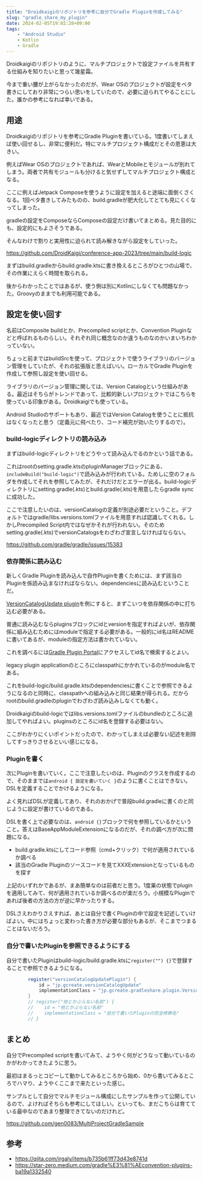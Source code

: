 ```yaml
---
title: "Droidkaigiのリポジトリを参考に自分でGradle Pluginを作成してみる"
slug: "gradle_share_my_plugin"
date: 2024-02-05T19:02:28+09:00
tags:
    - "Android Studio"
    - Kotlin
    - Gradle
---
```


Droidkaigiのリポジトリのように、マルチプロジェクトで設定ファイルを共有する仕組みを知りたいと思って幾星霜。

今まで重い腰が上がらなかったのだが、Wear OSのプロジェクトが設定をベタ書きにしており非常につらい思いをしていたので、必要に迫られてやることにした。誰かの参考になれば幸いである。

<!--more-->

## 用途

Droidkaigiのリポジトリを参考にGradle Pluginを書いている。1度書いてしまえば使い回せるし、非常に便利だ。特にマルチプロジェクト構成だとその恩恵は大きい。

例えばWear OSのプロジェクトであれば、WearとMobileとモジュールが別れてしまう。両者で共有モジュールも分けると気せずしてマルチプロジェクト構成となる。

ここに例えばJetpack Composeを使うように設定を加えると途端に面倒くさくなる。1回ベタ書きしてみたものの、build.gradleが肥大化してとても見にくくなってしまった。

gradleの設定をComposeならComposeの設定だけ書いてまとめる。見た目的にも、設定的にもよさそうである。

そんなわけで割りと実用性に迫られて読み解きながら設定をしていった。

https://github.com/DroidKaigi/conference-app-2023/tree/main/build-logic

まずはbuild.gradleからbuild.gradle.ktsに書き換えるところがひとつの山場で、その作業にえらく時間を取られる。

後からわかったことではあるが、使う側は別にKotlinにしなくても問題なかった。Groovyのままでも利用可能である。

## 設定を使い回す

名前はComposite buildとか、Precompiled scriptとか、Convention Pluginなどと呼ばれるものらしい。それぞれ同じ概念なのか違うものなのかいまいちわかっていない。

ちょっと前まではbuildSrcを使って、プロジェクトで使うライブラリのバージョン管理をしていたが、それの拡張版と思えばいい。ローカルでGradle Pluginを作成して参照し設定を使い回せる。

ライブラリのバージョン管理に関しては、Version Catalogという仕組みがある。最近はそちらがトレンドであって、比較的新しいプロジェクトではこちらを使っている印象がある。Droidkaigiでも使っている。

Android Studioのサポートもあり、最近ではVersion Catalogを使うことに抵抗はなくなったと思う（定義元に飛べたり、コード補完が効いたりするので）。

### build-logicディレクトリの読み込み

まずはbuild-logicディレクトリをどうやって読み込んでるのかという話である。

これはrootのsetting.gradle.ktsのpluginManagerブロックにある、`includeBuild("build-logic")`で読み込みが行われている。ためしに空のフォルダを作成してそれを参照してみたが、それだけだとエラーが出る。build-logicディレクトリにsetting.gradle(.kts)とbuild.gradle(.kts)を用意したらgradle syncに成功した。

ここで注意したいのは、versionCatalogの定義が別途必要だということ。デフォルトではgradle/libs.versions.tomlファイルを用意すれば認識してくれる。しかしPrecompiled Script内ではなぜかそれが行われない。そのためsetting.gradle(.kts)でversionCatalogsをわざわざ宣言しなければならない。

https://github.com/gradle/gradle/issues/15383

### 依存関係に読み込む

新しくGradle Pluginを読み込んで自作Pluginを書くためには、まず該当のPluginを係読み込まなければならない。dependenciesに読み込むということだ。

[VersionCatalogUpdate plugin](https://github.com/littlerobots/version-catalog-update-plugin)を例にすると、まずこいつを依存関係の中に打ち込む必要がある。

普通に読み込むならpluginsブロックにidとversionを指定すればよいが、依存関係に組み込むためにはmoduleで指定する必要がある。一般的にid名はREADMEに書いてあるが、moduleの指定方法は書かれていない。

これを調べるには[Gradle Plugin Portal](https://plugins.gradle.org/)にアクセスしてid名で検索するとよい。

legacy plugin applicationのところにclasspathにかかれているのがmodule名である。

これをbuild-logic/build.gradle.ktsのdependenciesに書くことで参照できるようになるのと同時に、classpathへの組み込みと同じ結果が得られる。だからrootのbuild.gradleのpluginでわざわざ読み込みしなくても動く。

Droidkaigiのbuild-logicではlibs.versions.tomlファイルのbundleのところに追加してやればよい。pluginsのところにid名を登録する必要はない。

ここがわかりにくいポイントだったので、わかってしまえば必要ない記述を削除してすっきりさせるといい感じになる。

### Pluginを書く

次にPluginを書いていく。ここで注意したいのは、Pluginのクラスを作成するので、そのままでは`android { 設定を書いていく }`のように書くことはできない。DSLを定義することでかけるようになる。

よく見ればDSLが定義してあり、それのおかげで普段build.gradleに書くのと同じように設定が書けているのである。

DSLを書く上で必要なのは、`android {}`ブロックで何を参照しているかということ。答えはBaseAppModuleExtensionになるのだが、それの調べ方が次に問題になる。

- build.gradle.ktsにしてコード参照（cmd+クリック）で何が適用されているか調べる
- 該当のGradle Pluginのソースコードを見てXXXExtensionとなっているものを探す

上記のいずれかであるが、まあ簡単なのは前者だと思う。1度巣の状態でpluginを適用してみて、何が適用されているか調べるのが楽だろう。小規模なPluginであれば後者の方法の方が逆に早かったりする。

DSLさえわかりさえすれば、あとは自分で書くPluginの中で設定を記述していけばよい。中にはちょっと変わった書き方が必要な部分もあるが、そこまでつまることはないだろう。

### 自分で書いたPluginを参照できるようにする

自分で書いたPluginはbuild-logic/build.gradle.ktsに`register("") {}`で登録することで参照できるようになる。

```gradle
        register("versionCatalogUpdatePlugin") {
            id = "jp.gcreate.versionCatalogUpdate"
            implementationClass = "jp.gcreate.gradleshare.plugin.VersionCatalogUpdatePlugin"
        }
        // register("他とかぶらない名前") {
        //    id = "他とかぶらない名前"
        //    implementationClass = "自分で書いたPluginの完全修飾名"
        // }
```

## まとめ

自分でPrecompiled scriptを書いてみて、ようやく何がどうなって動いているのかがわかってきたように思う。

最初はまるっとコピーして動かしてみるところから始め、0から書いてみるところでハマり、ようやくここまで来たといった感じ。

サンプルとして自分でマルチモジュール構成にしたサンプルを作って公開しているので、よければそちらも参考にしてほしい。といっても、まだこちらは育てている最中なのであまり整理できてないのだけれど。

https://github.com/gen0083/MultiProjectGradleSample

## 参考

- <https://qiita.com/irgaly/items/b735b61ff73d43e8741d>
- <https://star-zero.medium.com/gradle%E3%81%AEconvention-plugins-ba19a1332540>